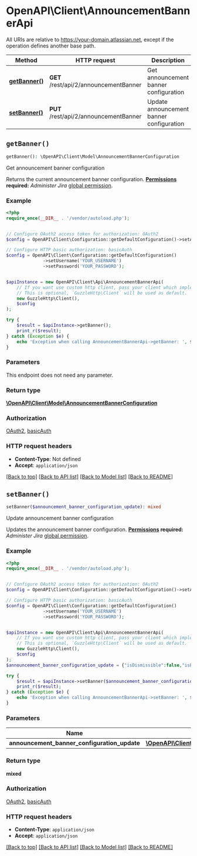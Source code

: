 # OpenAPI\Client\AnnouncementBannerApi

All URIs are relative to https://your-domain.atlassian.net, except if the operation defines another base path.

| Method | HTTP request | Description |
| ------------- | ------------- | ------------- |
| [**getBanner()**](AnnouncementBannerApi.md#getBanner) | **GET** /rest/api/2/announcementBanner | Get announcement banner configuration |
| [**setBanner()**](AnnouncementBannerApi.md#setBanner) | **PUT** /rest/api/2/announcementBanner | Update announcement banner configuration |


## `getBanner()`

```php
getBanner(): \OpenAPI\Client\Model\AnnouncementBannerConfiguration
```

Get announcement banner configuration

Returns the current announcement banner configuration.  **[Permissions](#permissions) required:** *Administer Jira* [global permission](https://confluence.atlassian.com/x/x4dKLg).

### Example

```php
<?php
require_once(__DIR__ . '/vendor/autoload.php');


// Configure OAuth2 access token for authorization: OAuth2
$config = OpenAPI\Client\Configuration::getDefaultConfiguration()->setAccessToken('YOUR_ACCESS_TOKEN');

// Configure HTTP basic authorization: basicAuth
$config = OpenAPI\Client\Configuration::getDefaultConfiguration()
              ->setUsername('YOUR_USERNAME')
              ->setPassword('YOUR_PASSWORD');


$apiInstance = new OpenAPI\Client\Api\AnnouncementBannerApi(
    // If you want use custom http client, pass your client which implements `GuzzleHttp\ClientInterface`.
    // This is optional, `GuzzleHttp\Client` will be used as default.
    new GuzzleHttp\Client(),
    $config
);

try {
    $result = $apiInstance->getBanner();
    print_r($result);
} catch (Exception $e) {
    echo 'Exception when calling AnnouncementBannerApi->getBanner: ', $e->getMessage(), PHP_EOL;
}
```

### Parameters

This endpoint does not need any parameter.

### Return type

[**\OpenAPI\Client\Model\AnnouncementBannerConfiguration**](../Model/AnnouncementBannerConfiguration.md)

### Authorization

[OAuth2](../../README.md#OAuth2), [basicAuth](../../README.md#basicAuth)

### HTTP request headers

- **Content-Type**: Not defined
- **Accept**: `application/json`

[[Back to top]](#) [[Back to API list]](../../README.md#endpoints)
[[Back to Model list]](../../README.md#models)
[[Back to README]](../../README.md)

## `setBanner()`

```php
setBanner($announcement_banner_configuration_update): mixed
```

Update announcement banner configuration

Updates the announcement banner configuration.  **[Permissions](#permissions) required:** *Administer Jira* [global permission](https://confluence.atlassian.com/x/x4dKLg).

### Example

```php
<?php
require_once(__DIR__ . '/vendor/autoload.php');


// Configure OAuth2 access token for authorization: OAuth2
$config = OpenAPI\Client\Configuration::getDefaultConfiguration()->setAccessToken('YOUR_ACCESS_TOKEN');

// Configure HTTP basic authorization: basicAuth
$config = OpenAPI\Client\Configuration::getDefaultConfiguration()
              ->setUsername('YOUR_USERNAME')
              ->setPassword('YOUR_PASSWORD');


$apiInstance = new OpenAPI\Client\Api\AnnouncementBannerApi(
    // If you want use custom http client, pass your client which implements `GuzzleHttp\ClientInterface`.
    // This is optional, `GuzzleHttp\Client` will be used as default.
    new GuzzleHttp\Client(),
    $config
);
$announcement_banner_configuration_update = {"isDismissible":false,"isEnabled":true,"message":"This is a public, enabled, non-dismissible banner, set using the API","visibility":"public"}; // \OpenAPI\Client\Model\AnnouncementBannerConfigurationUpdate

try {
    $result = $apiInstance->setBanner($announcement_banner_configuration_update);
    print_r($result);
} catch (Exception $e) {
    echo 'Exception when calling AnnouncementBannerApi->setBanner: ', $e->getMessage(), PHP_EOL;
}
```

### Parameters

| Name | Type | Description  | Notes |
| ------------- | ------------- | ------------- | ------------- |
| **announcement_banner_configuration_update** | [**\OpenAPI\Client\Model\AnnouncementBannerConfigurationUpdate**](../Model/AnnouncementBannerConfigurationUpdate.md)|  | |

### Return type

**mixed**

### Authorization

[OAuth2](../../README.md#OAuth2), [basicAuth](../../README.md#basicAuth)

### HTTP request headers

- **Content-Type**: `application/json`
- **Accept**: `application/json`

[[Back to top]](#) [[Back to API list]](../../README.md#endpoints)
[[Back to Model list]](../../README.md#models)
[[Back to README]](../../README.md)
